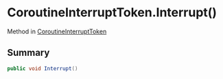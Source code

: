 # CoroutineInterruptToken.Interrupt()

Method in [CoroutineInterruptToken](/api/csharp/yarn.unity.effects.coroutineinterrupttoken.md)

## Summary



```csharp
public void Interrupt()
```

